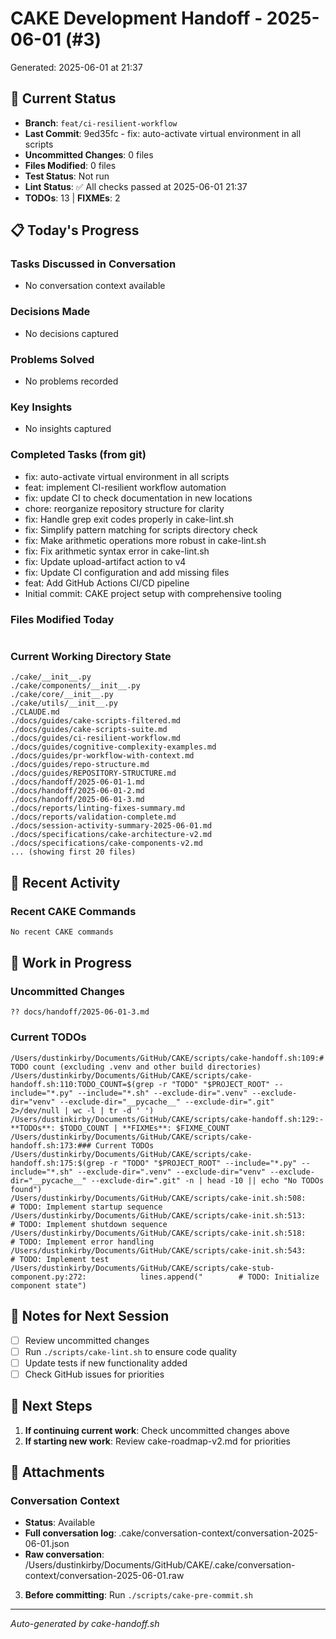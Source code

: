 # CAKE Development Handoff - 2025-06-01 (#3)

Generated: 2025-06-01 at 21:37

## 🎯 Current Status

- **Branch**: `feat/ci-resilient-workflow`
- **Last Commit**: 9ed35fc - fix: auto-activate virtual environment in all scripts
- **Uncommitted Changes**: 0 files
- **Files Modified**: 0 files
- **Test Status**: Not run
- **Lint Status**: ✅ All checks passed at 2025-06-01 21:37
- **TODOs**: 13 | **FIXMEs**: 2

## 📋 Today's Progress

### Tasks Discussed in Conversation
- No conversation context available

### Decisions Made
- No decisions captured

### Problems Solved
- No problems recorded

### Key Insights
- No insights captured

### Completed Tasks (from git)
- fix: auto-activate virtual environment in all scripts
- feat: implement CI-resilient workflow automation
- fix: update CI to check documentation in new locations
- chore: reorganize repository structure for clarity
- fix: Handle grep exit codes properly in cake-lint.sh
- fix: Simplify pattern matching for scripts directory check
- fix: Make arithmetic operations more robust in cake-lint.sh
- fix: Fix arithmetic syntax error in cake-lint.sh
- fix: Update upload-artifact action to v4
- fix: Update CI configuration and add missing files
- feat: Add GitHub Actions CI/CD pipeline
- Initial commit: CAKE project setup with comprehensive tooling

### Files Modified Today
```

```

### Current Working Directory State
```
./cake/__init__.py
./cake/components/__init__.py
./cake/core/__init__.py
./cake/utils/__init__.py
./CLAUDE.md
./docs/guides/cake-scripts-filtered.md
./docs/guides/cake-scripts-suite.md
./docs/guides/ci-resilient-workflow.md
./docs/guides/cognitive-complexity-examples.md
./docs/guides/pr-workflow-with-context.md
./docs/guides/repo-structure.md
./docs/guides/REPOSITORY-STRUCTURE.md
./docs/handoff/2025-06-01-1.md
./docs/handoff/2025-06-01-2.md
./docs/handoff/2025-06-01-3.md
./docs/reports/linting-fixes-summary.md
./docs/reports/validation-complete.md
./docs/session-activity-summary-2025-06-01.md
./docs/specifications/cake-architecture-v2.md
./docs/specifications/cake-components-v2.md
... (showing first 20 files)
```

## 🔄 Recent Activity

### Recent CAKE Commands
```bash
No recent CAKE commands
```

## 🚧 Work in Progress

### Uncommitted Changes
```
?? docs/handoff/2025-06-01-3.md
```

### Current TODOs
```
/Users/dustinkirby/Documents/GitHub/CAKE/scripts/cake-handoff.sh:109:# TODO count (excluding .venv and other build directories)
/Users/dustinkirby/Documents/GitHub/CAKE/scripts/cake-handoff.sh:110:TODO_COUNT=$(grep -r "TODO" "$PROJECT_ROOT" --include="*.py" --include="*.sh" --exclude-dir=".venv" --exclude-dir="venv" --exclude-dir="__pycache__" --exclude-dir=".git" 2>/dev/null | wc -l | tr -d ' ')
/Users/dustinkirby/Documents/GitHub/CAKE/scripts/cake-handoff.sh:129:- **TODOs**: $TODO_COUNT | **FIXMEs**: $FIXME_COUNT
/Users/dustinkirby/Documents/GitHub/CAKE/scripts/cake-handoff.sh:173:### Current TODOs
/Users/dustinkirby/Documents/GitHub/CAKE/scripts/cake-handoff.sh:175:$(grep -r "TODO" "$PROJECT_ROOT" --include="*.py" --include="*.sh" --exclude-dir=".venv" --exclude-dir="venv" --exclude-dir="__pycache__" --exclude-dir=".git" -n | head -10 || echo "No TODOs found")
/Users/dustinkirby/Documents/GitHub/CAKE/scripts/cake-init.sh:508:        # TODO: Implement startup sequence
/Users/dustinkirby/Documents/GitHub/CAKE/scripts/cake-init.sh:513:        # TODO: Implement shutdown sequence
/Users/dustinkirby/Documents/GitHub/CAKE/scripts/cake-init.sh:518:        # TODO: Implement error handling
/Users/dustinkirby/Documents/GitHub/CAKE/scripts/cake-init.sh:543:        # TODO: Implement test
/Users/dustinkirby/Documents/GitHub/CAKE/scripts/cake-stub-component.py:272:            lines.append("        # TODO: Initialize component state")
```

## 📝 Notes for Next Session

- [ ] Review uncommitted changes
- [ ] Run `./scripts/cake-lint.sh` to ensure code quality
- [ ] Update tests if new functionality added
- [ ] Check GitHub issues for priorities

## 🎯 Next Steps

1. **If continuing current work**: Check uncommitted changes above
2. **If starting new work**: Review cake-roadmap-v2.md for priorities

## 📎 Attachments

### Conversation Context
- **Status**: Available
- **Full conversation log**: .cake/conversation-context/conversation-2025-06-01.json
- **Raw conversation**: /Users/dustinkirby/Documents/GitHub/CAKE/.cake/conversation-context/conversation-2025-06-01.raw
3. **Before committing**: Run `./scripts/cake-pre-commit.sh`

---
*Auto-generated by cake-handoff.sh*
